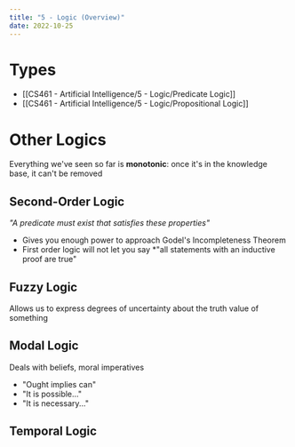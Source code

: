 ```yaml
---
title: "5 - Logic (Overview)"
date: 2022-10-25
---
```


# Types
* [[CS461 - Artificial Intelligence/5 - Logic/Predicate Logic]]
* [[CS461 - Artificial Intelligence/5 - Logic/Propositional Logic]]
# Other Logics
Everything we've seen so far is **monotonic**: once it's in the knowledge base, it can't be removed
## Second-Order Logic
*"A predicate must exist that satisfies these properties"*
* Gives you enough power to approach Godel's Incompleteness Theorem
* First order logic will not let you say *"all statements with an inductive proof are true"

## Fuzzy Logic
Allows us to express degrees of uncertainty about the truth value of something

## Modal Logic
Deals with beliefs, moral imperatives
* "Ought implies can"
* "It is possible..."
* "It is necessary..."

## Temporal Logic
